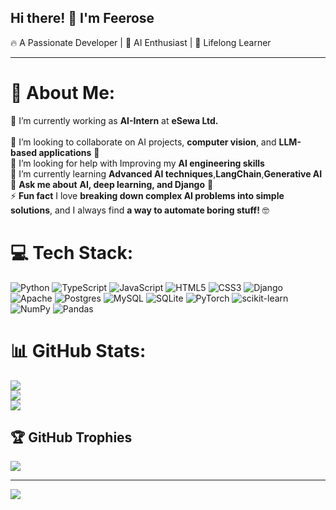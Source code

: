 ## Hi there! 👋 I'm Feerose  

🔥 A Passionate Developer | 📝 AI Enthusiast | 🌟 Lifelong Learner

---
# 💫 About Me:
🔭 I’m currently working as **AI-Intern** at **eSewa Ltd.** <br>  
👯 I’m looking to collaborate on AI projects, **computer vision**, and **LLM-based applications** 🤖<br>
🤝 I’m looking for help with Improving my **AI engineering skills**<br>
🌱 I’m currently learning **Advanced AI techniques**,**LangChain**,**Generative AI**<br>
💬 **Ask me about** **AI, deep learning, and Django** 🚀<br>
⚡ **Fun fact** I love **breaking down complex AI problems into simple solutions**, and I always find **a way to automate boring stuff!** 🤓<br>  



# 💻 Tech Stack:
![Python](https://img.shields.io/badge/python-3670A0?style=for-the-badge&logo=python&logoColor=ffdd54) ![TypeScript](https://img.shields.io/badge/typescript-%23007ACC.svg?style=for-the-badge&logo=typescript&logoColor=white) ![JavaScript](https://img.shields.io/badge/javascript-%23323330.svg?style=for-the-badge&logo=javascript&logoColor=%23F7DF1E) ![HTML5](https://img.shields.io/badge/html5-%23E34F26.svg?style=for-the-badge&logo=html5&logoColor=white) ![CSS3](https://img.shields.io/badge/css3-%231572B6.svg?style=for-the-badge&logo=css3&logoColor=white) ![Django](https://img.shields.io/badge/django-%23092E20.svg?style=for-the-badge&logo=django&logoColor=white) ![Apache](https://img.shields.io/badge/apache-%23D42029.svg?style=for-the-badge&logo=apache&logoColor=white) ![Postgres](https://img.shields.io/badge/postgres-%23316192.svg?style=for-the-badge&logo=postgresql&logoColor=white) ![MySQL](https://img.shields.io/badge/mysql-4479A1.svg?style=for-the-badge&logo=mysql&logoColor=white) ![SQLite](https://img.shields.io/badge/sqlite-%2307405e.svg?style=for-the-badge&logo=sqlite&logoColor=white) ![PyTorch](https://img.shields.io/badge/PyTorch-%23EE4C2C.svg?style=for-the-badge&logo=PyTorch&logoColor=white) ![scikit-learn](https://img.shields.io/badge/scikit--learn-%23F7931E.svg?style=for-the-badge&logo=scikit-learn&logoColor=white) ![NumPy](https://img.shields.io/badge/numpy-%23013243.svg?style=for-the-badge&logo=numpy&logoColor=white) ![Pandas](https://img.shields.io/badge/pandas-%23150458.svg?style=for-the-badge&logo=pandas&logoColor=white)
# 📊 GitHub Stats:
![](https://github-readme-stats.vercel.app/api?username=feerose111&theme=dark&hide_border=false&include_all_commits=true&count_private=false)<br/>
![](https://nirzak-streak-stats.vercel.app/?user=feerose111&theme=dark&hide_border=false)<br/>
![](https://github-readme-stats.vercel.app/api/top-langs/?username=feerose111&theme=dark&hide_border=false&include_all_commits=true&count_private=false&layout=compact)

## 🏆 GitHub Trophies
![](https://github-profile-trophy.vercel.app/?username=feerose111&theme=radical&no-frame=false&no-bg=true&margin-w=4)

---
[![](https://visitcount.itsvg.in/api?id=feerose111&icon=0&color=0)](https://visitcount.itsvg.in)

<!-- Proudly created with GPRM ( https://gprm.itsvg.in ) -->

